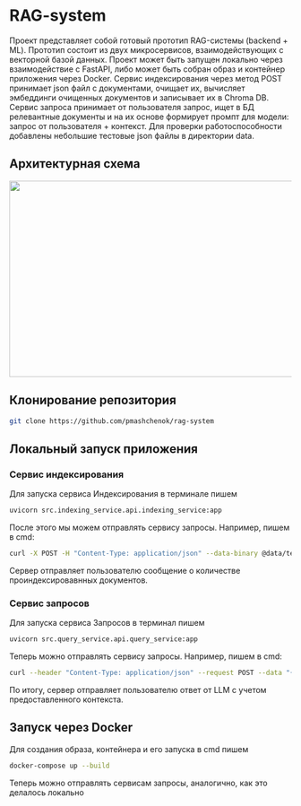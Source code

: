 # RAG-system
Проект представляет собой готовый прототип RAG-системы (backend + ML). Прототип состоит из двух микросервисов, взаимодействующих с векторной базой данных. Проект может быть запущен локально через взаимодействие с FastAPI, либо может быть собран образ и контейнер приложения через Docker. Сервис индексирования через метод POST принимает json файл с документами, очищает их, вычисляет эмбеддинги очищенных документов и записывает их в Chroma DB. Сервис запроса принимает от пользователя запрос, ищет в БД релевантные документы и на их основе формирует промпт для модели: запрос от пользователя + контекст. Для проверки работоспособности добавлены небольшие тестовые json файлы в директории data.

## Архитектурная схема
<img src="https://github.com/user-attachments/assets/8c609759-de24-4e10-ac75-8719f424fd3e" width="600" height="350"/>

## Клонирование репозитория
```bash
git clone https://github.com/pmashchenok/rag-system
```
## Локальный запуск приложения
### Сервис индексирования
Для запуска сервиса Индексирования в терминале пишем
```bash
uvicorn src.indexing_service.api.indexing_service:app
```
После этого мы можем отправлять сервису запросы. Например, пишем в cmd:
```bash
curl -X POST -H "Content-Type: application/json" --data-binary @data/test.json http://localhost:8001/indexing
```
Сервер отправляет пользователю сообщение о количестве проиндексировавнных документов.
### Сервис запросов
Для запуска сервиса Запросов в терминал пишем
```bash
uvicorn src.query_service.api.query_service:app
```
Теперь можно отправлять сервису запросы. Например, пишем в cmd:
```bash
curl --header "Content-Type: application/json" --request POST --data "{\"text\":\"Катастрофа самолета ТУ\"}" http://localhost:8000/query
```
По итогу, сервер отправляет пользователю ответ от LLM с учетом предоставленного контекста.

## Запуск через Docker
Для создания образа, контейнера и его запуска в cmd пишем
```bash
docker-compose up --build
```
Теперь можно отправлять сервисам запросы, аналогично, как это делалось локально



